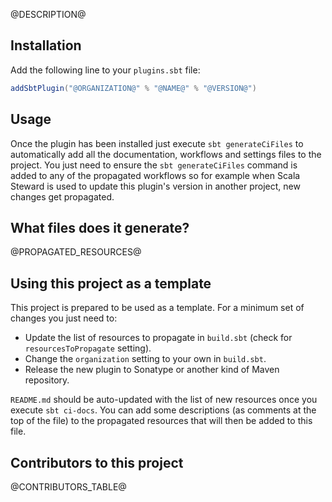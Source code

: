 @DESCRIPTION@

## Installation

Add the following line to your `plugins.sbt` file:

```sbt
addSbtPlugin("@ORGANIZATION@" % "@NAME@" % "@VERSION@")
```

## Usage

Once the plugin has been installed just execute `sbt generateCiFiles` to automatically add all the documentation, workflows and settings files to the project. You just need to ensure the `sbt generateCiFiles` command is added to any of the propagated workflows so for example when Scala Steward is used to update this plugin's version in another project, new changes get propagated.


## What files does it generate?

@PROPAGATED_RESOURCES@

## Using this project as a template

This project is prepared to be used as a template. For a minimum set of changes you just need to:

- Update the list of resources to propagate in `build.sbt` (check for `resourcesToPropagate` setting).
- Change the `organization` setting to your own in `build.sbt`.
- Release the new plugin to Sonatype or another kind of Maven repository.

`README.md` should be auto-updated with the list of new resources once you execute `sbt ci-docs`. You can add some descriptions (as comments at the top of the file) to the propagated resources that will then be added to this file.

## Contributors to this project 

@CONTRIBUTORS_TABLE@